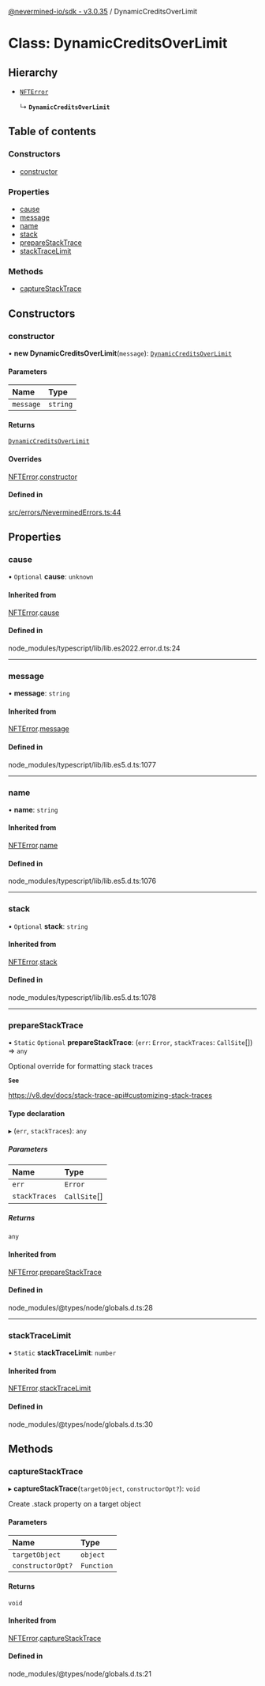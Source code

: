 [@nevermined-io/sdk - v3.0.35](../code-reference.md) / DynamicCreditsOverLimit

# Class: DynamicCreditsOverLimit

## Hierarchy

- [`NFTError`](NFTError.md)

  ↳ **`DynamicCreditsOverLimit`**

## Table of contents

### Constructors

- [constructor](DynamicCreditsOverLimit.md#constructor)

### Properties

- [cause](DynamicCreditsOverLimit.md#cause)
- [message](DynamicCreditsOverLimit.md#message)
- [name](DynamicCreditsOverLimit.md#name)
- [stack](DynamicCreditsOverLimit.md#stack)
- [prepareStackTrace](DynamicCreditsOverLimit.md#preparestacktrace)
- [stackTraceLimit](DynamicCreditsOverLimit.md#stacktracelimit)

### Methods

- [captureStackTrace](DynamicCreditsOverLimit.md#capturestacktrace)

## Constructors

### constructor

• **new DynamicCreditsOverLimit**(`message`): [`DynamicCreditsOverLimit`](DynamicCreditsOverLimit.md)

#### Parameters

| Name      | Type     |
| :-------- | :------- |
| `message` | `string` |

#### Returns

[`DynamicCreditsOverLimit`](DynamicCreditsOverLimit.md)

#### Overrides

[NFTError](NFTError.md).[constructor](NFTError.md#constructor)

#### Defined in

[src/errors/NeverminedErrors.ts:44](https://github.com/nevermined-io/sdk-js/blob/1c4dd664ca2801e7971e95af825f688095366860/src/errors/NeverminedErrors.ts#L44)

## Properties

### cause

• `Optional` **cause**: `unknown`

#### Inherited from

[NFTError](NFTError.md).[cause](NFTError.md#cause)

#### Defined in

node_modules/typescript/lib/lib.es2022.error.d.ts:24

---

### message

• **message**: `string`

#### Inherited from

[NFTError](NFTError.md).[message](NFTError.md#message)

#### Defined in

node_modules/typescript/lib/lib.es5.d.ts:1077

---

### name

• **name**: `string`

#### Inherited from

[NFTError](NFTError.md).[name](NFTError.md#name)

#### Defined in

node_modules/typescript/lib/lib.es5.d.ts:1076

---

### stack

• `Optional` **stack**: `string`

#### Inherited from

[NFTError](NFTError.md).[stack](NFTError.md#stack)

#### Defined in

node_modules/typescript/lib/lib.es5.d.ts:1078

---

### prepareStackTrace

▪ `Static` `Optional` **prepareStackTrace**: (`err`: `Error`, `stackTraces`: `CallSite`[]) => `any`

Optional override for formatting stack traces

**`See`**

https://v8.dev/docs/stack-trace-api#customizing-stack-traces

#### Type declaration

▸ (`err`, `stackTraces`): `any`

##### Parameters

| Name          | Type         |
| :------------ | :----------- |
| `err`         | `Error`      |
| `stackTraces` | `CallSite`[] |

##### Returns

`any`

#### Inherited from

[NFTError](NFTError.md).[prepareStackTrace](NFTError.md#preparestacktrace)

#### Defined in

node_modules/@types/node/globals.d.ts:28

---

### stackTraceLimit

▪ `Static` **stackTraceLimit**: `number`

#### Inherited from

[NFTError](NFTError.md).[stackTraceLimit](NFTError.md#stacktracelimit)

#### Defined in

node_modules/@types/node/globals.d.ts:30

## Methods

### captureStackTrace

▸ **captureStackTrace**(`targetObject`, `constructorOpt?`): `void`

Create .stack property on a target object

#### Parameters

| Name              | Type       |
| :---------------- | :--------- |
| `targetObject`    | `object`   |
| `constructorOpt?` | `Function` |

#### Returns

`void`

#### Inherited from

[NFTError](NFTError.md).[captureStackTrace](NFTError.md#capturestacktrace)

#### Defined in

node_modules/@types/node/globals.d.ts:21
